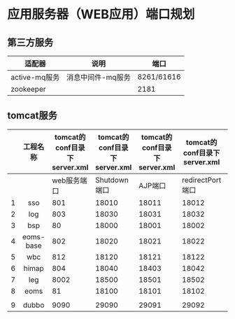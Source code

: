 # 应用服务器（WEB应用）端口规划

## 第三方服务

| 适配器        | 说明              | 端口       |
| ------------- | ----------------- | ---------- |
| active-mq服务 | 消息中间件-mq服务 | 8261/61616 |
| zookeeper     |                   | 2181       |

##  tomcat服务

|      | 工程名称  | tomcat的conf目录下server.xml | tomcat的conf目录下server.xml | tomcat的conf目录下server.xml | tomcat的conf目录下server.xml | 项目名.properties |
| ---- | :-------: | ---------------------------- | ---------------------------- | ---------------------------- | ---------------------------- | ----------------- |
|      |           | web服务端口                  | Shutdown端口                 | AJP端口                      | redirectPort端口             | dubbo端口         |
| 1    |    sso    | 801                          | 18010                        | 18011                        | 18012                        | 2801              |
| 2    |    log    | 803                          | 18030                        | 18031                        | 18032                        | 2803              |
| 3    |    bsp    | 80                           | 18000                        | 18001                        | 18002                        | 280               |
| 4    | eoms-base | 802                          | 18020                        | 18021                        | 18022                        | 2802              |
| 5    |    wbc    | 812                          | 18120                        | 18121                        | 18122                        | 2812              |
| 6    |   himap   | 804                          | 18040                        | 18403                        | 18042                        | 2804              |
| 7    |    leg    | 8002                         | 18500                        | 18501                        | 18502                        | 28002             |
| 8    |   eoms    | 81                           | 18100                        | 18101                        | 18102                        | 281               |
|      |           |                              |                              |                              |                              |                   |
| 9    |   dubbo   | 9090                         | 29090                        | 29091                        | 29092                        |                   |
